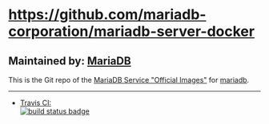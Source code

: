 # https://github.com/mariadb-corporation/mariadb-server-docker

## Maintained by: [MariaDB](https://mariadb.com/)

This is the Git repo of the [MariaDB Service "Official Images"](https://github.com/mariadb-corporation/mariadb-server-docker) for [mariadb](https://hub.docker.com/r/mariadb). 

---

-	[Travis CI:  
	![build status badge](https://img.shields.io/travis/mariadb-corporation/mariadb-server-docker/master.svg)](https://travis-ci.org/mariadb-corporation/mariadb-server-docker/branches)

